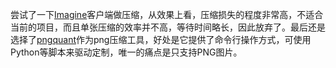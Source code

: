 尝试了一下[Imagine](https://github.com/meowtec/Imagine)客户端做压缩，从效果上看，压缩损失的程度非常高，不适合当前的项目，而且单张压缩的效率并不高，等待时间略长，因此放弃了。最后还是选择了[pngquant](https://pngquant.org)作为png压缩工具，好处是它提供了命令行操作方式，可使用Python等脚本来驱动定制，唯一的痛点是只支持PNG图片。
